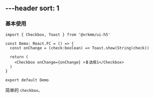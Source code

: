 ---header
sort: 1
---

### 基本使用

```tsx
import { Checkbox, Toast } from '@xrkmm/ui-h5'

const Demo: React.FC = () => {
  const onChange = (check:boolean) => Toast.show(String(check))

  return (
    <Checkbox onChange={onChange} >复选框1</Checkbox>
  )
}

export default Demo
```
简单的 `checkbox。`
